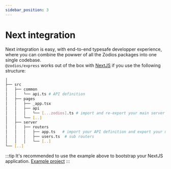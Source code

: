 ```yaml
---
sidebar_position: 3
---
```


# Next integration

Next integration is easy, with end-to-end typesafe developper experience, where you can combine the powwer of all the Zodios packages into one single codebase.  
`@zodios/express` works out of the box with [NextJS](https://nextjs.org/) if you use the following structure:


```bash
│
├── src
│   ├── common
│   │   └── api.ts # API definition
│   ├── pages
│   │   ├── _app.tsx
│   │   ├── api
│   │   │   └── [...zodios].ts # import and re-export your main server app router here
│   │   └── [..]
│   ├── server
│   │   ├── routers
│   │   │   ├── app.ts   # import your API definition and export your main app router here
│   │   │   ├── users.ts  # sub routers
│   │   │   └── [..]
└── [..]
```
:::tip It's recommended to use the example above to bootstrap your NextJS application.
  [Example project](https://github.com/ecyrbe/zodios-express/tree/main/examples/next)
:::
